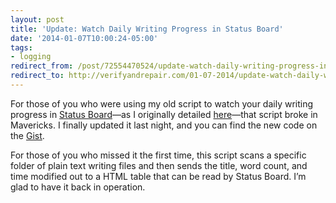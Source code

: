 ```yaml
---
layout: post 
title: 'Update: Watch Daily Writing Progress in Status Board' 
date: '2014-01-07T10:00:24-05:00' 
tags: 
- logging 
redirect_from: /post/72554470524/update-watch-daily-writing-progress-in-status-board/
redirect_to: http://verifyandrepair.com/01-07-2014/update-watch-daily-writing-progress-in-status-board.html
---
```


For those of you who were using my old script to watch your daily writing progress in [Status Board](http://panic.com/statusboard/)—as I originally detailed [here](/post/61417560267/monitor-current-writing-progress-with-status-board)—that script broke in Mavericks. I finally updated it last night, and you can find the new code on the [Gist](https://gist.github.com/craigeley/6583530).

For those of you who missed it the first time, this script scans a specific folder of plain text writing files and then sends the title, word count, and time modified out to a HTML table that can be read by Status Board. I’m glad to have it back in operation.

